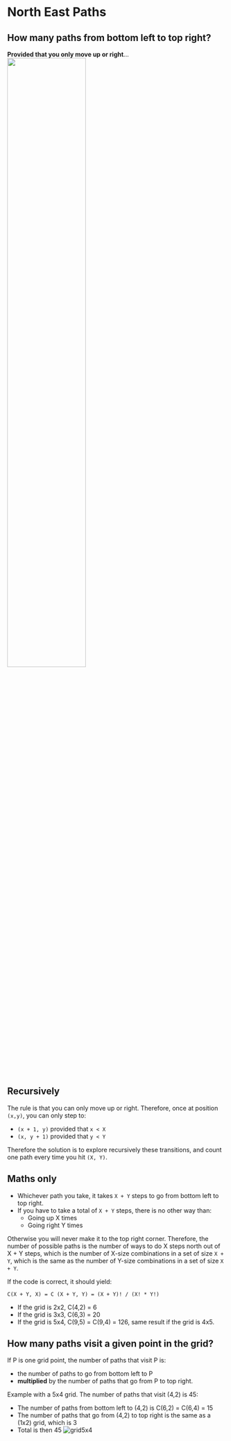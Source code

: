 # North East Paths
## How many paths from bottom left to top right?
**Provided that you only move up or right**...
<img src="https://user-images.githubusercontent.com/13286393/73980710-a61f4800-48e5-11ea-9a34-5d42fc1b0bdd.jpg" width="60%;">

## Recursively
The rule is that you can only move up or right. Therefore, once at position `(x,y)`, you can only step to:
- `(x + 1, y)` provided that `x < X`
- `(x, y + 1)` provided that `y < Y`

Therefore the solution is to explore recursively these transitions, and count one path every time you hit `(X, Y)`.

## Maths only
- Whichever path you take, it takes `X + Y` steps to go from bottom left to top right.
- If you have to take a total of `X + Y` steps, there is no other way than:
  - Going up X times
  - Going right Y times

Otherwise you will never make it to the top right corner.
Therefore, the number of possible paths is the number of ways to do X steps north out of X + Y steps,
which is the number of X-size combinations in a set of size `X + Y`, which is the
same as the number of Y-size combinations in a set of size `X + Y`.

If the code is correct, it should yield:
```
C(X + Y, X) = C (X + Y, Y) = (X + Y)! / (X! * Y!)
```

- If the grid is 2x2, C(4,2) = 6
- If the grid is 3x3, C(6,3) = 20
- If the grid is 5x4, C(9,5) = C(9,4) = 126, same result if the grid is 4x5.

## How many paths visit a given point in the grid?
If P is one grid point, the number of paths that visit P is:
- the number of paths to go from bottom left to P
- **multiplied** by the number of paths that go from P to top right.

Example with a 5x4 grid. The number of paths that visit (4,2) is 45:
- The number of paths from bottom left to (4,2) is C(6,2) = C(6,4) = 15
- The number of paths that go from (4,2) to top right is the same as a (1x2) grid, which is 3
- Total is then 45 
  ![grid5x4](https://user-images.githubusercontent.com/13286393/73970838-b7ab2480-48d2-11ea-99c9-1bc15667eedb.png)


